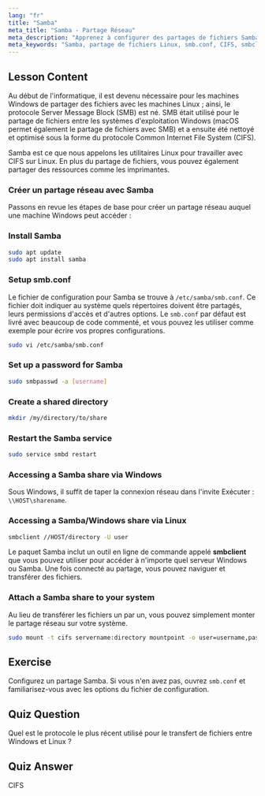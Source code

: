 ```yaml
---
lang: "fr"
title: "Samba"
meta_title: "Samba - Partage Réseau"
meta_description: "Apprenez à configurer des partages de fichiers Samba sur Linux pour Windows et macOS. Ce guide pour débutants couvre l'installation, la configuration et l'accès aux partages. Lancez-vous !"
meta_keywords: "Samba, partage de fichiers Linux, smb.conf, CIFS, smbclient, tutoriel Linux, guide du débutant"
---
```


## Lesson Content

Au début de l'informatique, il est devenu nécessaire pour les machines Windows de partager des fichiers avec les machines Linux ; ainsi, le protocole Server Message Block (SMB) est né. SMB était utilisé pour le partage de fichiers entre les systèmes d'exploitation Windows (macOS permet également le partage de fichiers avec SMB) et a ensuite été nettoyé et optimisé sous la forme du protocole Common Internet File System (CIFS).

Samba est ce que nous appelons les utilitaires Linux pour travailler avec CIFS sur Linux. En plus du partage de fichiers, vous pouvez également partager des ressources comme les imprimantes.

### Créer un partage réseau avec Samba

Passons en revue les étapes de base pour créer un partage réseau auquel une machine Windows peut accéder :

### Install Samba

```bash
sudo apt update
sudo apt install samba
```

### Setup smb.conf

Le fichier de configuration pour Samba se trouve à `/etc/samba/smb.conf`. Ce fichier doit indiquer au système quels répertoires doivent être partagés, leurs permissions d'accès et d'autres options. Le `smb.conf` par défaut est livré avec beaucoup de code commenté, et vous pouvez les utiliser comme exemple pour écrire vos propres configurations.

```bash
sudo vi /etc/samba/smb.conf
```

### Set up a password for Samba

```bash
sudo smbpasswd -a [username]
```

### Create a shared directory

```bash
mkdir /my/directory/to/share
```

### Restart the Samba service

```bash
sudo service smbd restart
```

### Accessing a Samba share via Windows

Sous Windows, il suffit de taper la connexion réseau dans l'invite Exécuter : `\\HOST\sharename`.

### Accessing a Samba/Windows share via Linux

```bash
smbclient //HOST/directory -U user
```

Le paquet Samba inclut un outil en ligne de commande appelé **smbclient** que vous pouvez utiliser pour accéder à n'importe quel serveur Windows ou Samba. Une fois connecté au partage, vous pouvez naviguer et transférer des fichiers.

### Attach a Samba share to your system

Au lieu de transférer les fichiers un par un, vous pouvez simplement monter le partage réseau sur votre système.

```bash
sudo mount -t cifs servername:directory mountpoint -o user=username,pass=password
```

## Exercise

Configurez un partage Samba. Si vous n'en avez pas, ouvrez `smb.conf` et familiarisez-vous avec les options du fichier de configuration.

## Quiz Question

Quel est le protocole le plus récent utilisé pour le transfert de fichiers entre Windows et Linux ?

## Quiz Answer

CIFS
